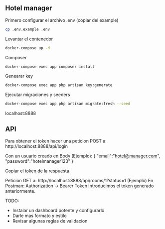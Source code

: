## Hotel manager
Primero configurar el archivo .env (copiar del example)
````bash
cp .env.example .env
````

Levantar el contenedor
````bash
docker-compose up -d
````

Composer
````bash
docker-compose exec app composer install
````

Genearar key
````bash
docker-compose exec app php artisan key:generate
````

Ejecutar migraciones y seeders
````bash
docker-compose exec app php artisan migrate:fresh --seed
````

localhost:8888


## API
Para obtener el token hacer una peticion POST a:
http://localhost:8888/api/login

Con un usuario creado en Body (Ejemplo):
{
    "email":"hotel@manager.com",
    "password":"hotelmanager123"
}

Copiar el token de la respuesta 

Peticion GET a:
http://localhost:8888/api/rooms/1?status=1 (Ejemplo)
En Postman: Authorization -> Bearer Token 
Introducimos el token generado anteriormente.


TODO:
- Instalar un dashboard potente y configurarlo 
- Darle mas formato y estilo
- Revisar algunas reglas de validacion
